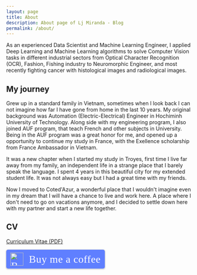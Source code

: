 ```yaml
---
layout: page
title: About
description: About page of Lj Miranda - Blog 
permalink: /about/
---
```


<div class="right align">
    <p>As an experienced Data Scientist and Machine Learning Engineer,
        I applied Deep Learning and Machine Learning algorithms to solve Computer Vision tasks in different industrial sectors
        from Optical Character Recognition (OCR), Fashion, Fishing industry to Neuromorphic Engineer, and most recently fighting 
        cancer with histological images and radiological images.
        </p>
</div>

## My journey
<div class="right align">
    <p>Grew up in a standard family in Vietnam, sometimes when I look back I can not imagine how far I have gone from home in the last 10 years. My original background was Automation (Electric-Electrical) Engineer in Hochiminh University of Technology. Along side with my engineering program, I also joined AUF program, that teach French and other subjects in University.
    Being in the AUF program was a great honor for me, and opened up a opportunity to continue my study in France, with the Exellence scholarship from France Ambassador in Vietnam.
    </p>
    <p>
    It was a new chapter when I started my study in Troyes, first time I live far away from my family, an independent life in a strange place that I barely speak the language. I spent 4 years in this beautiful city for my extended student life. It was not always easy but I had a great time with my friends.
    </p> 
    <p>
    Now I moved to Coted'Azur, a wonderful place that I wouldn't imagine even in my dream that I will have a chance to live and work here. A place where I don't need to go on vacations anymore, and I decided to settle down here with my partner and start a new life together.
    </p>
</div>

## CV

[Curriculum Vitae (PDF)](https://www.dropbox.com/s/zyi8o0rqesq73dj/Le%20Van%20Khoa%20CV.pdf?dl=0)

<style>.bmc-button img{width: 35px !important;margin-bottom: 1px !important;box-shadow: none !important;border: none !important;vertical-align: middle !important;}.bmc-button{padding: 7px 10px 7px 10px !important;line-height: 35px !important;height:51px !important;min-width:217px !important;text-decoration: none !important;display:inline-flex !important;color:#ffffff !important;background-color:#5F7FFF !important;border-radius: 5px !important;border: 1px solid transparent !important;padding: 7px 10px 7px 10px !important;font-size: 28px !important;letter-spacing:0.6px !important;box-shadow: 0px 1px 2px rgba(190, 190, 190, 0.5) !important;-webkit-box-shadow: 0px 1px 2px 2px rgba(190, 190, 190, 0.5) !important;margin: 0 auto !important;font-family:'Cookie', cursive !important;-webkit-box-sizing: border-box !important;box-sizing: border-box !important;-o-transition: 0.3s all linear !important;-webkit-transition: 0.3s all linear !important;-moz-transition: 0.3s all linear !important;-ms-transition: 0.3s all linear !important;transition: 0.3s all linear !important;}.bmc-button:hover, .bmc-button:active, .bmc-button:focus {-webkit-box-shadow: 0px 1px 2px 2px rgba(190, 190, 190, 0.5) !important;text-decoration: none !important;box-shadow: 0px 1px 2px 2px rgba(190, 190, 190, 0.5) !important;opacity: 0.85 !important;color:#ffffff !important;}</style><link href="https://fonts.googleapis.com/css?family=Cookie" rel="stylesheet"><a class="bmc-button" target="_blank" href="https://www.buymeacoffee.com/vankhoa"><img src="https://cdn.buymeacoffee.com/buttons/bmc-new-btn-logo.svg" alt="Buy me a coffee"><span style="margin-left:15px;font-size:28px !important;">Buy me a coffee</span></a>
